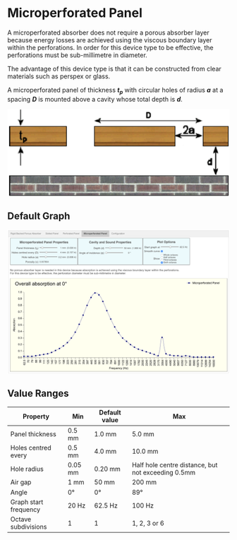 # Microperforated Panel

A microperforated absorber does not require a porous absorber layer because energy losses are achieved using the viscous boundary layer within the perforations.  In order for this device type to be effective, the perforations must be sub-millimetre in diameter.

The advantage of this device type is that it can be constructed from clear materials such as perspex or glass.

A microperforated panel of thickness ***t<sub>p</sub>*** with circular holes of radius ***a*** at a spacing ***D*** is mounted above a cavity whose total depth is ***d***.

![Microperforated Panel](../img/microperforated_panel.png)

## Default Graph

![Perforated Panel Screen](../img/microperforated_panel_screen.png)

## Value Ranges

| Property | Min | Default value | Max |
|---|---|---|---|
| Panel thickness | 0.5 mm | 1.0 mm | 5.0 mm
| Holes centred every | 0.5 mm | 4.0 mm | 10.0 mm
| Hole radius | 0.05 mm | 0.20 mm | Half hole centre distance, but not exceeding 0.5mm
| Air gap | 1 mm | 50 mm | 200 mm
| Angle | 0° | 0° | 89°
| Graph start frequency | 20 Hz | 62.5 Hz | 100 Hz
| Octave subdivisions | 1 | 1 | 1, 2, 3 or 6


